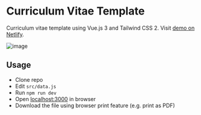 # Curriculum Vitae Template
Curriculum vitae template using Vue.js 3 and Tailwind CSS 2. Visit [demo on Netlify](https://sad-sammet-756727.netlify.app/).

![image](https://user-images.githubusercontent.com/2200129/119762724-6f08e780-bed8-11eb-89cf-c1d1293d8b56.png)


## Usage

- Clone repo
- Edit `src/data.js`
- Run `npm run dev`
- Open [localhost:3000](http://localhost:3000) in browser
- Download the file using browser print feature (e.g. print as PDF)

